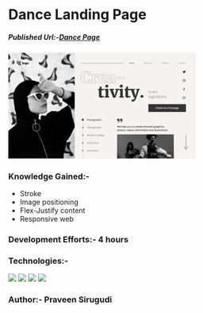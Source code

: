 # Dance Landing Page

##### Published Url:-[Dance Page](https://singular-klepon-8b7cbe.netlify.app/)


<img src="https://github.com/sirugudipraveen3637/DanceHomePage_14/blob/main/14.png" height="60%" width="75%"/>


### Knowledge Gained:-

  
  - Stroke
  - Image positioning
  - Flex-Justify content
  - Responsive web

  
### Development Efforts:- 4 hours
  
### Technologies:-
<span>
<img src="https://img.shields.io/badge/html5%20-%23E34F26.svg?&style=for-the-badge&logo=html5&logoColor=white"/>
<img src="https://img.shields.io/badge/css3%20-%231572B6.svg?&style=for-the-badge&logo=css3&logoColor=white"/>
<img src="https://img.shields.io/badge/git%20-%23404d59.svg?&style=for-the-badge&logo=git&logoColor=white"/>
<img src="https://img.shields.io/badge/github%20-%23121011.svg?&style=for-the-badge&logo=github&logoColor=white"/>
</span>


### Author:- <b>Praveen Sirugudi<b>


